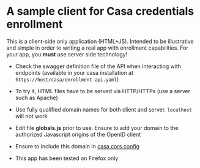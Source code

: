 # A sample client for Casa credentials enrollment

This is a client-side only application (HTML+JS). Intended to be illustrative and simple in order to writing a real app with enrollment capabilities. For your app, you **must** use server side technology!

- Check the swagger definition file of the API when interacting with endpoints (available in your casa installation at `https://host/casa/enrollment-api.yaml`)

- To try it, HTML files have to be served via HTTP/HTTPs (use a server such as Apache)

- Use fully qualified domain names for both client and server. `localhost` will not work

- Edit file **globals.js** prior to use. Ensure to add your domain to the authorized Javascript origins of the OpenID client

- Ensure to include this domain in [casa cors config](https://gluu.org/docs/casa/4.0/developer/rest-services/#cross-domain-consumption-of-services)

- This app has been tested on Firefox only

